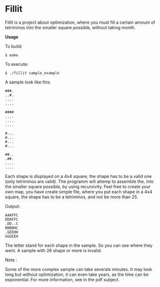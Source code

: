 # Fillit
Fillit is a project about optimization, where you must fill a certain amount of tetriminos into the smaller square possible, without taking month.


**Usage**

To build:
```
$ make
```
To execute:
```
$ ./fillit sample_example
```
A sample look like this:
```
###.
..#.
....
....

####
....
....
....

#...
#...
#...
#...

##..
.##.
....
....
```

Each shape is displayed on a 4x4 square, the shape has to be a valid one (only tetriminos are valid).
The programm will attemp to assemble the, into the smaller square possible, by using recursivity. 
Feel free to create your own map, you have create simple file, where you put each shape in a 4x4 square, the shape has to be a tetriminos, and not be more than 25.

Output:
```
AAAFFC
DDAFFC
.DD..C
BBBBHC
.GEEHH
GGGEEH
```
The letter stand for each shape in the sample. So you can see where they went. A sample with 26 shape or more is invalid.

Note :

Some of the more complex sample can take severals minutes.
It may look long but without optimization, it can even take years, as the time can be exponential.
For more information, see in the pdf subject.
